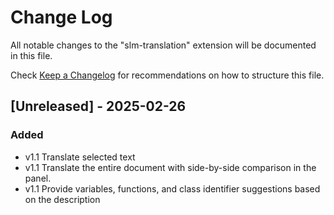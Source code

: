 # Change Log

All notable changes to the "slm-translation" extension will be documented in this file.

Check [Keep a Changelog](http://keepachangelog.com/) for recommendations on how to structure this file.

## [Unreleased] - 2025-02-26

### Added

-   v1.1 Translate selected text
-   v1.1 Translate the entire document with side-by-side comparison in the panel.
-   v1.1 Provide variables, functions, and class identifier suggestions based on the description
